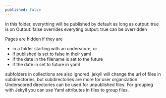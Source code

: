 ```yaml
---
published: false
---
```


in this folder, everything will be published by default as long as output: true is on
Output: false overrides everyting
output: true can be overridden

Pages are hidden if they are

-   in a folder starting with an underscore, or
-   if published is set to false in their yaml
-   if the date in the filename is set to the future
-   if the date in set to future in yaml

subfolders in collections are also ignored.
jekyll will change the url of files in subdirectories, but subdirectories are more for user organization. 
Underscored directories can be used for unpublished files. 
For grouping with Jekyll you can use Yaml attributes in files to group files.
